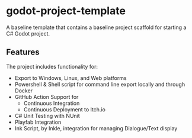 # godot-project-template
A baseline template that contains a baseline project scaffold for starting a C# Godot project.

## Features 
The project includes functionality for:

- Export to Windows, Linux, and Web platforms
- Powershell & Shell script for command line export locally and through Docker
- GitHub Action Support for 
    - Continuous Integration
    - Continuous Deployment to Itch.io
- C# Unit Testing with NUnit
- Playfab Integration
- Ink Script, by Inkle, integration for managing Dialogue/Text display